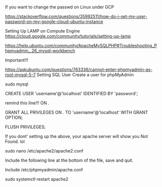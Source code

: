 If you want to change the passwd on Linux under GCP


https://stackoverflow.com/questions/35992511/how-do-i-set-my-user-password-on-my-google-cloud-ubuntu-instance


Setting Up LAMP on Compute Engine
https://cloud.google.com/community/tutorials/setting-up-lamp

https://help.ubuntu.com/community/ApacheMySQLPHP#Troubleshooting_Phpmyadmin_.26_mysql-workbench


Important!!!

https://askubuntu.com/questions/763336/cannot-enter-phpmyadmin-as-root-mysql-5-7
Setting SQL User
Create a user for phpMyAdmin

sudo mysql

CREATE USER 'username'@'localhost' IDENTIFIED BY 'password';

remind this line!!! ON *.*


GRANT ALL PRIVILEGES ON *.* TO 'username'@'localhost' WITH GRANT OPTION;

FLUSH PRIVILEGES;


If you dont' setting up the above, your apache server will show you Not Found. lol


sudo nano /etc/apache2/apache2.conf

Include the following line at the bottom of the file, save and quit.

Include /etc/phpmyadmin/apache.conf

sudo systemctl restart apache2
